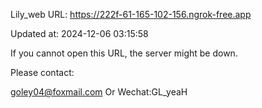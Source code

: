 Lily_web URL: https://222f-61-165-102-156.ngrok-free.app

Updated at: 2024-12-06 03:15:58

If you cannot open this URL, the server might be down.

Please contact: 

goley04@foxmail.com Or Wechat:GL_yeaH